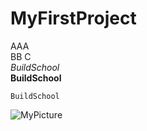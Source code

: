 # MyFirstProject
AAA  
BB
C  
*BuildSchool*  
**BuildSchool**  

    BuildSchool

![MyPicture](https://picsum.photos/g/500/)

